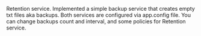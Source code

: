 Retention service.
Implemented a simple backup service that creates empty txt files aka backups.
Both services are configured via app.config file. You can change backups count and interval, and some policies for Retention service. 